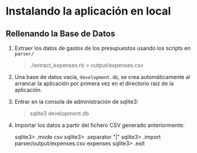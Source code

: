 Instalando la aplicación en local
=================================

Rellenando la Base de Datos
---------------------------

 1. Extraer los datos de gastos de los presupuestos usando los scripts en `parser/`
 
    > ./extract_expenses.rb > output/expenses.csv
    
 1. Una base de datos vacía, `development.db`, se crea automáticamente al arrancar la aplicación por primera vez en el directorio raíz de la aplicación.
 
 1. Entrar en la consola de administración de sqlite3:
 
    > sqlite3 development.db
    
 1. Importar los datos a partir del fichero CSV generado anteriormente:
 
    sqlite3> .mode csv
    sqlite3> .separator "|"
    sqlite3> .import parser/output/expenses.csv expenses
    sqlite3> .exit
    
